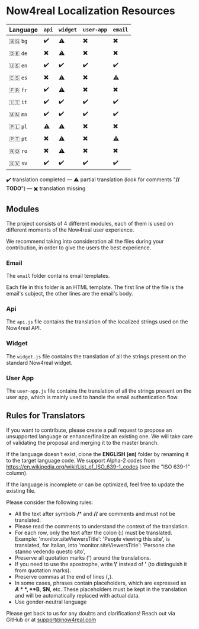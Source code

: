 # Now4real Localization Resources

| Language                 | `api`                    | `widget`                 | `user-app`               | `email`                  |
| -------------------------| -------------------------| -------------------------| -------------------------| -------------------------|
| 🇧🇬 `bg`                   | :heavy_check_mark:       | :warning:                | :heavy_multiplication_x: | :heavy_multiplication_x: |
| 🇩🇪 `de`                   | :heavy_multiplication_x: | :warning:                | :heavy_multiplication_x: | :heavy_multiplication_x: |
| 🇺🇸 `en`                   | :heavy_check_mark:       | :heavy_check_mark:       | :heavy_check_mark:       | :heavy_check_mark:       |
| 🇪🇸 `es`                   | :heavy_multiplication_x: | :warning:                | :heavy_multiplication_x: | :warning:                |
| 🇫🇷 `fr`                   | :heavy_check_mark:       | :warning:                | :heavy_multiplication_x: | :heavy_multiplication_x: |
| 🇮🇹 `it`                   | :heavy_check_mark:       | :heavy_check_mark:       | :heavy_check_mark:       | :heavy_check_mark:       |
| 🇲🇳 `mn`                   | :heavy_check_mark:       | :heavy_check_mark:       | :heavy_check_mark:       | :heavy_check_mark:       |
| 🇵🇱 `pl`                   | :warning:                | :warning:                | :heavy_multiplication_x: | :heavy_multiplication_x: |
| 🇵🇹 `pt`                   | :heavy_multiplication_x: | :warning:                | :heavy_multiplication_x: | :warning:                |
| 🇷🇴 `ro`                   | :heavy_multiplication_x: | :warning:                | :heavy_multiplication_x: | :heavy_multiplication_x: |
| 🇸🇻 `sv`                   | :heavy_check_mark:       | :heavy_check_mark:       | :heavy_check_mark:       | :heavy_check_mark:       |

:heavy_check_mark: translation completed — :warning: partial translation (look for comments "**// TODO**") — :heavy_multiplication_x: translation missing

## Modules
The project consists of 4 different modules, each of them is used on different moments of the Now4real user experience.

We recommend taking into consideration all the files during your contribution, in order to give the users the best experience.

### Email

The `email` folder contains email templates.

Each file in this folder is an HTML template.
The first line of the file is the email's subject, the other lines are the email's body.

### Api

The `api.js` file contains the translation of the localized strings used on the Now4real API.

### Widget

The `widget.js` file contains the translation of all the strings present on the standard Now4real widget.

### User App

The `user-app.js` file contains the translation of all the strings present on the user app, which is mainly used to handle the email authentication flow.

## Rules for Translators

If you want to contribute, please create a pull request to propose an unsupported language or enhance/finalize an existing one. We will take care of validating the proposal and merging it to the master branch.

If the language doesn't exist, clone the **ENGLISH (en)** folder by renaming it to the target language code. We support Alpha-2 codes from https://en.wikipedia.org/wiki/List_of_ISO_639-1_codes (see the "ISO 639-1" column).


If the language is incomplete or can be optimized, feel free to update the existing file.

Please consider the following rules:
- All the text after symbols **/*** and **//** are comments and must not be translated.
- Please read the comments to understand the context of the translation.
- For each row, only the text after the colon (**:**) must be translated.
    Example:
    'monitor.siteViewersTitle': 'People viewing this site',
    is translated, for Italian, into
    'monitor.siteViewersTitle': 'Persone che stanno vedendo questo sito',
- Preserve all quotation marks (**'**) around the translations.
- If you need to use the apostrophe, write **\\'** instead of **'** (to distinguish it from quotation marks).
- Preserve commas at the end of lines (**,**).
- In some cases, phrases contain placeholders, which are expressed as **$A**, **$B**, **$N**, etc.
    These placeholders must be kept in the translation and will be automatically replaced with actual data.
- Use gender-neutral language

Please get back to us for any doubts and clarifications! Reach out via GitHub or at support@now4real.com
